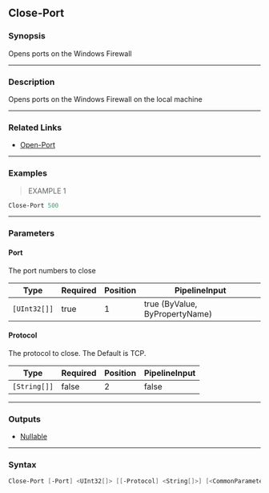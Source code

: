 Close-Port
----------

### Synopsis
Opens ports on the Windows Firewall

---

### Description

Opens ports on the Windows Firewall on the local machine

---

### Related Links
* [Open-Port](Open-Port)

---

### Examples
> EXAMPLE 1

```PowerShell
Close-Port 500
```

---

### Parameters
#### **Port**
The port numbers to close

|Type        |Required|Position|PipelineInput                 |
|------------|--------|--------|------------------------------|
|`[UInt32[]]`|true    |1       |true (ByValue, ByPropertyName)|

#### **Protocol**
The protocol to close.  The Default is TCP.

|Type        |Required|Position|PipelineInput|
|------------|--------|--------|-------------|
|`[String[]]`|false   |2       |false        |

---

### Outputs
* [Nullable](https://learn.microsoft.com/en-us/dotnet/api/System.Nullable)

---

### Syntax
```PowerShell
Close-Port [-Port] <UInt32[]> [[-Protocol] <String[]>] [<CommonParameters>]
```
